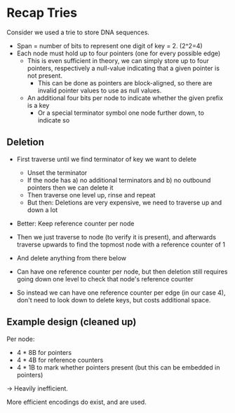 # Recap Tries

Consider we used a trie to store DNA sequences.

- Span = number of bits to represent one digit of key = 2. (2^2=4)
- Each node must hold up to four pointers (one for every possible edge)
  - This is even sufficient in theory, we can simply store up to four pointers,
    respectively a null-value indicating that a given pointer is not present.
    - This can be done as pointers are block-aligned, so there are invalid
      pointer values to use as null values.
  - An additional four bits per node to indicate whether the given prefix is a
    key
    - Or a special terminator symbol one node further down, to indicate so

## Deletion

- First traverse until we find terminator of key we want to delete
  - Unset the terminator
  - If the node has a) no additional terminators and b) no outbound pointers
    then we can delete it
  - Then traverse one level up, rinse and repeat
  - But then: Deletions are very expensive, we need to traverse up and down a
    lot

- Better: Keep reference counter per node
- Then we just traverse to node (to verify it is present), and afterwards
  traverse upwards to find the topmost node with a reference counter of 1
- And delete anything from there below
- Can have one reference counter per node, but then deletion still requires
  going down one level to check that node's reference counter
- So instead we can have one reference counter per edge (in our case 4), don't
  need to look down to delete keys, but costs additional space.

## Example design (cleaned up)

Per node:
- 4 * 8B for pointers
- 4 * 4B for reference counters
- 4 * 1B to mark whether pointers present (but this can be embedded in
  pointers)

-> Heavily inefficient.

More efficient encodings do exist, and are used.
